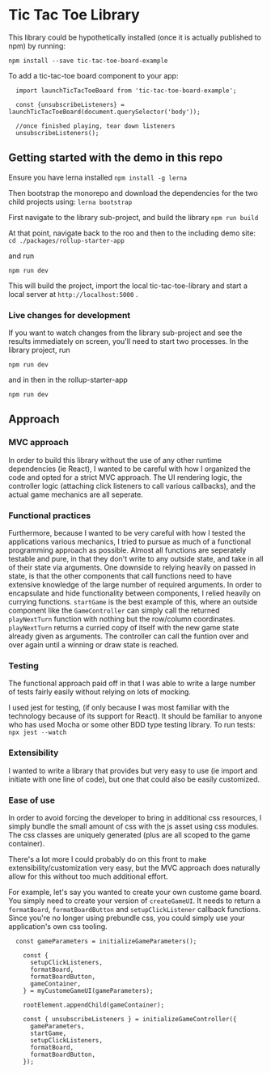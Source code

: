 # Tic Tac Toe Library

This library could be hypothetically installed (once it is actually published to npm) by running:

`npm install --save tic-tac-toe-board-example`

To add a tic-tac-toe board component to your app:

```
  import launchTicTacToeBoard from 'tic-tac-toe-board-example';

  const {unsubscribeListeners} = launchTicTacToeBoard(document.querySelector('body'));

  //once finished playing, tear down listeners
  unsubscribeListeners();
```


## Getting started with the demo in this repo

Ensure you have lerna installed
`npm install -g lerna`

Then bootstrap the monorepo and download the dependencies for the two child projects using:
`lerna bootstrap`

First navigate to the library sub-project, and build the library
`npm run build`

At that point, navigate back to the roo and then to the including demo site:
`cd ./packages/rollup-starter-app`

and run

`npm run dev`

This will build the project, import the local tic-tac-toe-library and start a local server at `http://localhost:5000` . 

### Live changes for development

If you want to watch changes from the library sub-project and see the results immediately on screen, you'll need to start two processes. In the library project, run 

`npm run dev`

and in then in the rollup-starter-app

`npm run dev`

## Approach
### MVC approach
In order to build this library without the use of any other runtime dependencies (ie React), I wanted to be careful with how I organized the code and opted for a strict MVC approach. The UI rendering logic, the controller logic (attaching click listeners to call various callbacks), and the actual game mechanics are all seperate. 

### Functional practices

Furthermore, because I wanted to be very careful with how I tested the applications various mechanics, I tried to pursue as much of a functional programming approach as possible. Almost all functions are seperately testable and pure, in that they don't write to any outside state, and take in all of their state via arguments. One downside to relying heavily on passed in state, is that the other components that call functions need to have extensive knowledge of the large number of required arguments. In order to encapsulate and hide functionality between components, I relied heavily on currying functions. `startGame` is the best example of this, where an outside component like the `GameController` can simply call the returned `playNextTurn` function with nothing but the row/column coordinates. `playNextTurn` returns a curried copy of itself with the new game state already given as arguments. The controller can call the funtion over and over again until a winning or draw state is reached.

### Testing
The functional approach paid off in that I was able to write a large number of tests fairly easily without relying on lots of mocking.

I used jest for testing, (if only because I was most familiar with the technology because of its support for React). It should be familiar to anyone who has used Mocha or some other BDD type testing library. To run tests: `npx jest --watch`

### Extensibility

I wanted to write a library that provides but very easy to use (ie import and initiate with one line of code), but one that could also be easily customized. 

### Ease of use
In order to avoid forcing the developer to bring in additional css resources, I simply bundle the small amount of css with the js asset using css modules. The css classes are uniquely generated (plus are all scoped to the game container). 

There's a lot more I could probably do on this front to make extensibility/customization very easy, but the MVC approach does naturally allow for this without too much additional effort.

For example, let's say you wanted to create your own custome game board. You simply need to create your version of `createGameUI`. It needs to return a `formatBoard`, `formatBoardButton` and `setupClickListener` callback functions. Since you're no longer using prebundle css, you could simply use your application's own css tooling.

```
  const gameParameters = initializeGameParameters();

    const {
      setupClickListeners,
      formatBoard,
      formatBoardButton,
      gameContainer,
    } = myCustomeGameUI(gameParameters);

    rootElement.appendChild(gameContainer);

    const { unsubscribeListeners } = initializeGameController({
      gameParameters,
      startGame,
      setupClickListeners,
      formatBoard,
      formatBoardButton,
    });
  ```



